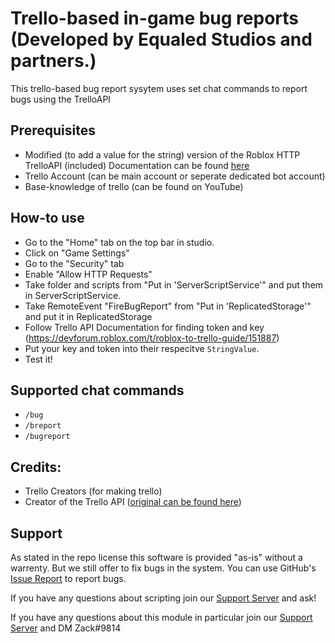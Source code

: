 # Trello-based in-game bug reports (Developed by Equaled Studios and partners.)

This trello-based bug report sysytem uses set chat commands to report bugs using the TrelloAPI

## Prerequisites

- Modified (to add a value for the string) version of the Roblox HTTP TrelloAPI (included) Documentation can be found [here](https://devforum.roblox.com/t/roblox-to-trello-guide/151887)
- Trello Account (can be main account or seperate dedicated bot account)
- Base-knowledge of trello (can be found on YouTube)
	
## How-to use
- Go to the "Home" tab on the top bar in studio.
- Click on "Game Settings"
- Go to the "Security" tab
- Enable "Allow HTTP Requests"
- Take folder and scripts from "Put in 'ServerScriptService'" and put them in ServerScriptService.
- Take RemoteEvent "FireBugReport" from "Put in 'ReplicatedStorage'" and put it in ReplicatedStorage
- Follow Trello API Documentation for finding token and key (https://devforum.roblox.com/t/roblox-to-trello-guide/151887)
- Put your key and token into their respecitve `StringValue`.
- Test it!
		
## Supported chat commands
- `/bug`
- `/breport`
- `/bugreport`
		
## Credits:
- Trello Creators (for making trello)
- Creator of the Trello API ([original can be found here](https://www.roblox.com/library/214265621/Trello-API-Original))
		
## Support
As stated in the repo license this software is provided "as-is" without a warrenty. But we still offer to fix bugs in the system. You can use GitHub's [Issue Report](https://github.com/Apraxed/ApraxRobloxModules/issues/new?assignees=Apraxed&labels=bug&template=bug_report.md&title=%5BBUG%5D) to report bugs.

If you have any questions about scripting join our [Support Server](https://discord.gg/AeDQm7Vu7M) and ask!

If you have any questions about this module in particular join our [Support Server](https://discord.gg/AeDQm7Vu7M) and DM Zаck#9814
